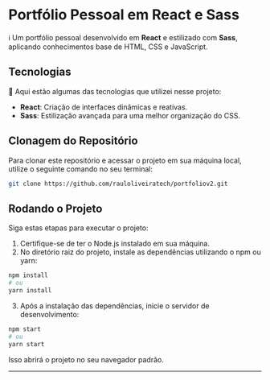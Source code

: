 # Portfólio Pessoal em React e Sass

ℹ️ Um portfólio pessoal desenvolvido em **React** e estilizado com **Sass**, aplicando conhecimentos base de HTML, CSS e JavaScript.

## Tecnologias

🚀 Aqui estão algumas das tecnologias que utilizei nesse projeto:

- **React**: Criação de interfaces dinâmicas e reativas.
- **Sass**: Estilização avançada para uma melhor organização do CSS.

## Clonagem do Repositório

Para clonar este repositório e acessar o projeto em sua máquina local, utilize o seguinte comando no seu terminal:

```bash
git clone https://github.com/rauloliveiratech/portfoliov2.git
```

## Rodando o Projeto

Siga estas etapas para executar o projeto:

1. Certifique-se de ter o Node.js instalado em sua máquina.
2. No diretório raiz do projeto, instale as dependências utilizando o npm ou yarn:

```bash
npm install
# ou
yarn install
```

3. Após a instalação das dependências, inicie o servidor de desenvolvimento:

```bash
npm start
# ou
yarn start
```

Isso abrirá o projeto no seu navegador padrão.

---